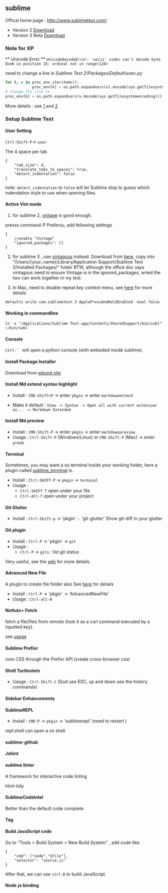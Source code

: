sublime
-------

Offical home page : http://www.sublimetext.com/
   
   * Version 2 [Download][v2_down]
   * Version 3 Beta [Download][v3_down]

[v2_down]:http://www.sublimetext.com/2
[v3_down]:http://www.sublimetext.com/3

### Note for XP 

** Unicode Error **
`UnicodeDecodeError: 'ascii' codec can't decode byte 0xe6 in position 15: ordinal not in range(128)`

need to change a line in _Sublime Text 2\Packages\Default\exec.py_

```Python
for k, v in proc_env.iteritems():
            proc_env[k] = os.path.expandvars(v).encode(sys.getfilesystemencoding())
# change the line to 
proc_env[k] = os.path.expandvars(v.decode(sys.getfilesystemencoding())).encode(sys.getfilesystemencoding())
```
More details : see [1][ref1] and [2][ref2]

[ref1]:https://github.com/misfo/Shell-Turtlestein/issues/6#issuecomment-4249064
[ref2]:http://www.sublimetext.com/forum/viewtopic.php?f=3&t=2441&start=0&hilit=getfilesystemencoding

### Setup Sublime Text 

#### User Setting

`Ctrl-Shift-P`-> `user`

The 4 space per tab 

```
{
    "tab_size": 4,
    "translate_tabs_to_spaces": true, 
    "detect_indentation": false
}
```
 note: `detect_indentation` to `false` will let Sublime stop to guess which indendation style to use when opening files.
 
#### Active Vim mode

1. for sublime 2, [vintage][v1] is good enough.

presss command-P Prefersu, add fellowing settings

```
{
    //enable "Vintage"
    "ignored_packages": []
}
```
2. for sublime 3 , use [vintagous][v2] instead.
Download from [here][v2_d], copy into "/Users/{your_name}/Library/Application Support/Sublime Text 3/Installed Packages/" folder
BTW, although the office doc says vintagous need to ensure Vintage is in the ignored_packages, wried the two can work together in my test.

3. In Mac, need to disable repeat key context menu, see [here][key_repeat] for more details

```
defaults write com.sublimetext.3 ApplePressAndHoldEnabled -bool false
```

[v1]:http://www.sublimetext.com/docs/2/vintage.html
[v2]:https://github.com/guillermooo/Vintageous
[v2_d]:https://bitbucket.org/guillermooo/vintageous/downloads/Vintageous.sublime-package
[key_repeat]:https://gist.github.com/kconragan/2510186

#### Working in commandline

```
ln -s "/Applications/Sublime Text.app/Contents/SharedSupport/bin/subl" ~/bin/subl
```

#### Console 

``Ctrl-` `` will open a python console (with embeded inside sublime).

#### Install Package Installer

Download from [wbond site][pkgctr]

[pkgctr]:https://sublime.wbond.net/installation

#### Install Md extend syntax highlight

- Install : `CMD-Shift+P` -> enter `pkgin` -> enter `markdownextend`

- Make it default : `View -> Syntax -> Open all with current extension as... -> Markdown Extended`

#### Install Md preview 

- Install : `CMD-Shift-P` -> enter `pkgin` -> enter `markdownpreview`
- Usage : `Ctrl-Shift-P` (Windows/Linux) or `CMD-Shift-P` (Mac) -> enter `prewb`

#### Terminal

Sometimes, you may want a os terminal inside your working folder, here a plugin called [sublime_terminal][s_t] is.

- Install : `Ctrl-SHIFT-P` -> `pkgin` -> `terminal`
- Usage : 
    - `Ctrl-SHIFT-T` open under your file
    - `Ctrl-Alt-T` open under your project 

[s_t]: https://github.com/wbond/sublime_terminal


#### Git Glutter
- Install : `Ctrl-Shift-p` -> 'pkgin' -. 'git-glutter'
Show git-diff in your glutter

#### Git plugin

- Install : `Ctrl-P` -> 'pkgin' -> `git` 
- Usage : 
    - `Ctrl-P` -> `gits` : list git status 

Very useful, see the [wiki][sublime-git] for more details.

[sublime-git]:https://github.com/kemayo/sublime-text-git/wiki

#### Advanced New File

A plugin to create file folder also 
See [here][sublime-anf] for details

- Install : `Ctrl-P` -> 'pkgin' -> 'AdvancedNewFile' 
- Usage : `Ctrl-alt-N` 

[sublime-anf]: https://github.com/skuroda/Sublime-AdvancedNewFile

#### Nettuts+ Fetch

fetch a file/files from remote (look it as a curl command executed by a inputted key).

see [usage][net-fetch-usage]

[net-fetch]:https://github.com/weslly/Nettuts-Fetch
[net-fetch-usage]:http://code.tutsplus.com/articles/introducing-nettuts-fetch--net-23490

#### Sublime Prefixr
runs CSS through the Prefixr API (create cross-browser css)

[prefixr]:https://github.com/wbond/sublime_prefixr

#### Shell Turtlestein

- Uasge : `Ctrl-Shift-C`  (Quit use ESC, up and down see the history commands)

[shell-t]:https://github.com/misfo/Shell-Turtlestein
[shell-t-d]:https://sublime.wbond.net/packages/Shell%20Turtlestein

#### Sidebar Enhancements

[sidebar]:https://github.com/titoBouzout/SideBarEnhancements

#### SublimeREPL

- Install : `CMD-P` -> `pkgin` -> 'sublimerepl' (need to restart )

repl:shell can open a os shell  

[repl]: https://github.com/wuub/SublimeREPL/

#### sublime-github

[sub-github]:https://github.com/bgreenlee/sublime-github

#### Jshint

[jshint]: https://github.com/uipoet/sublime-jshint

#### sublime linter
A framework for interactive code linting

[sublimelinter]:https://github.com/SublimeLinter/SublimeLinter3
[linter_intro]:http://sublimelinter.readthedocs.org/en/latest/about.html#what-is-a-linter

html-tidy

[sublimelinter_html]:https://github.com/SublimeLinter/SublimeLinter-html-tidy

#### SublimeCodeIntel

Better than the default code complete.

[sub-codeintel]:https://github.com/SublimeCodeIntel/SublimeCodeIntel


#### Tag

[tag]: https://github.com/SublimeText/Tag

#### Build JavaScript code

Go to "Tools > Build System > New Build System" , add code like:

```
{
    "cmd": ["node","$file"],
    "selector": "source.js"
}
```

After that, we can use `ctrl-B` to build JavaScript.

#### Node.js binding

[node-snippets]:https://github.com/zenorocha/sublime-snippets-js/

[sublimetext-nodejs]:https://github.com/tanepiper/SublimeText-Nodejs


